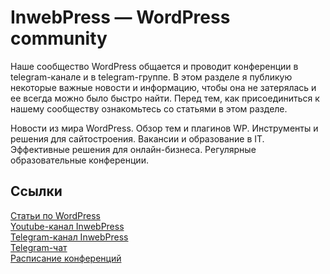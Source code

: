 # InwebPress — WordPress community

Наше сообщество WordPress общается и проводит конференции в telegram-канале и в telegram-группе. В этом разделе я публикую некоторые важные новости и информацию, чтобы она не затерялась и ее всегда можно было быстро найти. Перед тем, как присоединиться к нашему сообществу ознакомьтесь со статьями в этом разделе.

Новости из мира WordPress. Обзор тем и плагинов WP. Инструменты и решения для сайтостроения. Вакансии и образование в IT. Эффективные решения для онлайн-бизнеса. Регулярные образовательные конференции.

## Ссылки

[Статьи по WordPress](https://inwebpress.com/blog/)<br>
[Youtube-канал InwebPress](https://www.youtube.com/user/inwebpress)<br>
[Telegram-канал InwebPress](https://t.me/inwebpress)<br>
[Telegram-чат](https://t.me/inweb_chat)<br>
[Расписание конференций](https://github.com/users/Dizer7/projects/4/views/1)
